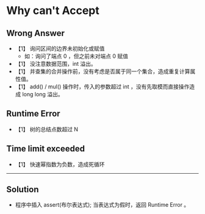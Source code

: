 # Why can't Accept

## Wrong Answer

- 【1】 询问区间的边界未初始化或赋值
  - 如：询问了端点 0 ，但之前未对端点 0 赋值
- 【1】 没注意数据范围，int 溢出。
- 【1】 并查集的合并操作前，没有考虑是否属于同一个集合，造成重复计算属性值。
- 【1】 add() / mul() 操作时，传入的参数超过 int ，没有先取模而直接操作造成 long long 溢出。

## Runtime Error

- 【1】 树的总结点数超过 N

## Time limit exceeded

- 【1】 快速幂指数为负数，造成死循环

---

## Solution

- 程序中插入 assert(布尔表达式);  当表达式为假时，返回 Runtime Error 。
